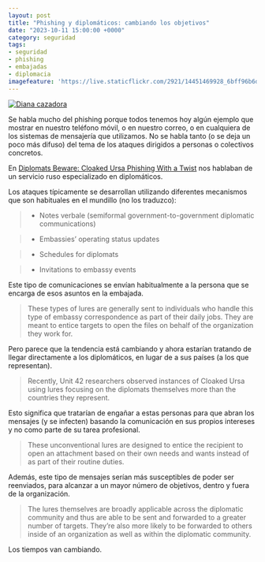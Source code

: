 ```yaml
---
layout: post
title: "Phishing y diplomáticos: cambiando los objetivos"
date: "2023-10-11 15:00:00 +0000"
category: seguridad
tags:
- seguridad
- phishing
- embajadas
- diplomacia
imagefeature: 'https://live.staticflickr.com/2921/14451469928_6bff96b6d4.jpg'
---
```

<a href="https://www.flickr.com/photos/fernand0/14451469928/" title="Diana cazadora "><img src="https://live.staticflickr.com/2921/14451469928_6bff96b6d4.jpg" alt="Diana cazadora " class="img-responsive img-centered"></a>

Se habla mucho del phishing porque todos tenemos hoy algún ejemplo que mostrar en nuestro teléfono móvil, o en nuestro correo, o en cualquiera de los sistemas de mensajería que utilizamos.
No se habla tanto (o se deja un poco más difuso) del tema de los ataques dirigidos a personas o colectivos concretos.

En [Diplomats Beware: Cloaked Ursa Phishing With a Twist](https://unit42.paloaltonetworks.com/cloaked-ursa-phishing/) nos hablaban de un servicio ruso especializado en diplomáticos.

Los ataques típicamente se desarrollan utilizando diferentes mecanismos que son habituales en el mundillo (no los traduzco):

> * Notes verbale (semiformal government-to-government diplomatic communications)

> * Embassies’ operating status updates

> * Schedules for diplomats

> * Invitations to embassy events

Este tipo de comunicaciones se envían habitualmente a la persona que se encarga de esos asuntos en la embajada.

> These types of lures are generally sent to individuals who handle this type of embassy correspondence as part of their daily jobs. They are meant to entice targets to open the files on behalf of the organization they work for.

Pero parece que la tendencia está cambiando y ahora estarían tratando de llegar directamente a los diplomáticos, en lugar de a sus países (a los que representan).

> Recently, Unit 42 researchers observed instances of Cloaked Ursa using lures focusing on the diplomats themselves more than the countries they represent.

Esto significa que tratarían de engañar a estas personas para que abran los mensajes (y se infecten) basando la comunicación en sus propios intereses y no como parte de su tarea profesional.

> These unconventional lures are designed to entice the recipient to open an attachment based on their own needs and wants instead of as part of their routine duties.

Además, este tipo de mensajes serían más susceptibles de poder ser reenviados, para alcanzar a un mayor número de objetivos, dentro y fuera de la organización.

> The lures themselves are broadly applicable across the diplomatic community and thus are able to be sent and forwarded to a greater number of targets. They’re also more likely to be forwarded to others inside of an organization as well as within the diplomatic community.

Los tiempos van cambiando.
